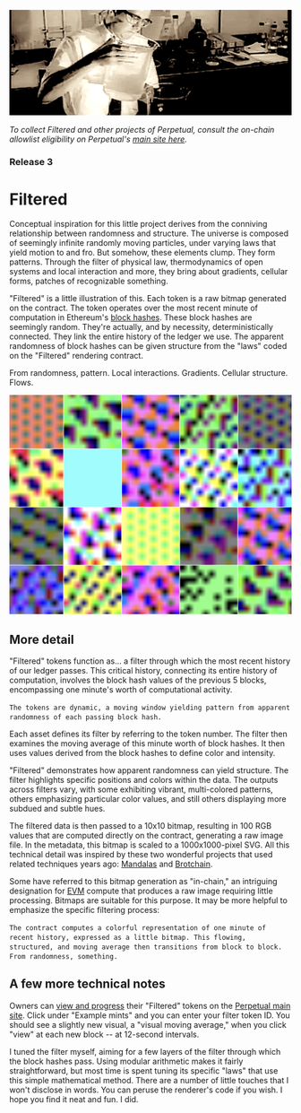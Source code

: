 ![Mixing molecules into stuff](../assets/chemwide.png?raw=True)

*To collect Filtered and other projects of Perpetual, consult the on-chain allowlist eligibility on Perpetual's [main site here](https://perpetual.takens.eth.limo).*

### Release 3
# Filtered

Conceptual inspiration for this little project derives from the conniving relationship between randomness and structure.
The universe is composed of seemingly infinite randomly moving particles, under varying laws that yield motion
to and fro. But somehow, these elements clump. They form patterns. Through the filter of physical law, thermodynamics
of open systems and local interaction and more, they bring about gradients, cellular forms, patches of 
recognizable something.

"Filtered" is a little illustration of this. Each token is a raw bitmap generated on the contract. The token
operates over the most recent minute of computation in Ethereum's [block hashes](https://ethereum.org/en/developers/docs/blocks/). These block hashes are seemingly
random. They're actually, and by necessity, deterministically connected. They link the entire history of 
the ledger we use. The apparent randomness of block hashes
can be given structure from the "laws" coded on the "Filtered" rendering contract. 

From randomness, pattern. Local interactions. Gradients. Cellular structure. Flows. 

![Some filters...](../assets/some_filters.png?raw=True)

## More detail

"Filtered" tokens function as... a filter through which the most recent history of our ledger passes. 
This critical history, connecting its entire history of computation, involves the block hash values 
of the previous 5 blocks, encompassing one minute's worth of computational activity. 

`The tokens are dynamic, a moving window yielding pattern from apparent randomness of each passing block hash.`

Each asset defines its filter by referring to the token number. The filter then examines the moving 
average of this minute worth of block hashes. It then uses values derived from the block hashes to define color and intensity. 

"Filtered" demonstrates how apparent randomness can yield structure. The filter highlights specific positions 
and colors within the data. The outputs across filters vary, with some exhibiting vibrant, 
multi-colored patterns, others emphasizing particular color values, and still others displaying more 
subdued and subtle hues. 

The filtered data is then passed to a 10x10 bitmap, resulting in 100 RGB values that are computed 
directly on the contract, generating a raw image file. In the metadata, this bitmap is scaled to a 1000x1000-pixel SVG. 
All this technical detail was inspired by these two wonderful projects that used related techniques years ago: [Mandalas](https://mandalas.eth.limo/) and [Brotchain](https://brotchain.art/).

Some have referred to this bitmap generation as "in-chain," an intriguing
designation for [EVM](https://ethereum.org/en/developers/docs/evm/) compute that produces a raw image requiring little processing. Bitmaps are suitable for this purpose. It may be more helpful to emphasize the specific filtering process: 

`The contract computes a colorful representation of one minute of recent history, expressed as a little bitmap. This flowing, structured, and moving average then transitions from block to block. From randomness, something.`

## A few more technical notes

Owners can [view and progress](https://x.com/miragenesi/status/1813233172944932911) their "Filtered" tokens on the [Perpetual main site](https://perpetual.takens.eth.limo). 
Click under
"Example mints" and you can enter your filter token ID. You should see a slightly new visual, a "visual moving average," when you click "view" at each new block -- at 12-second intervals.

I tuned the filter myself, aiming for a few layers of the filter through which the block hashes pass. Using 
modular arithmetic makes it fairly straightforward, but most time is spent tuning its specific "laws"
that use this simple mathematical method. There are a number of little touches that I won't disclose
in words. You can peruse the renderer's code if you wish. I hope you find it neat and fun. I did.

